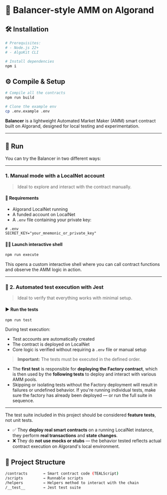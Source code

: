 # 🧮 Balancer-style AMM on Algorand

## 🛠️ Installation

```bash
# Prerequisites:
# - Node.js 22+
# - AlgoKit CLI

# Install dependencies
npm i
```
## ⚙️ Compile & Setup

```bash
# Compile all the contracts
npm run build
```

```bash
# Clone the example env
cp .env.example .env
```


**Balancer** is a lightweight Automated Market Maker (AMM) smart contract built on Algorand, designed for local testing and experimentation.

---

## 🚀 Run

You can try the Balancer in two different ways:

---

### 1. Manual mode with a LocalNet account

> Ideal to explore and interact with the contract manually.

#### 🔧 Requirements
- Algorand LocalNet running
- A funded account on LocalNet
- A `.env` file containing your private key:

```env
# .env
SECRET_KEY="your_mnemonic_or_private_key"
```

#### 🧑‍💻 Launch interactive shell

```bash
npm run execute
```

This opens a custom interactive shell where you can call contract functions and observe the AMM logic in action.

---

### 🧪 2. Automated test execution with Jest

> Ideal to verify that everything works with minimal setup.

#### ▶️ Run the tests

```bash
npm run test
```

During test execution:

- Test accounts are automatically created
- The contract is deployed on LocalNet
- Core logic is verified without requiring a `.env` file or manual setup


> **Important:** The tests must be executed in the defined order.

- The **first test** is responsible for **deploying the Factory contract**, which is then used by the **following tests** to deploy and interact with various AMM pools.
- Skipping or isolating tests without the Factory deployment will result in failures or undefined behavior.
If you're running individual tests, make sure the factory has already been deployed — or run the full suite in sequence.
---
The test suite included in this project should be considered **feature tests**, not unit tests.

- ✅ They **deploy real smart contracts** on a running LocalNet instance, they perform **real transactions** and **state changes**.
- ❌ They do **not use mocks or stubs** — the behavior tested reflects actual contract execution on Algorand's local environment.

## 📁 Project Structure

```bash
/contracts       → Smart contract code (TEALScript)
/scripts         → Runnable scripts
/helpers         → Helpers method to interact with the chain
/__test__        → Jest test suite
```

